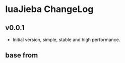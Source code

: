 # luaJieba ChangeLog

## v0.0.1

+ Initial version, simple, stable and high performance.

## base from
[cjieba]:https://github.com/yanyiwu/cjieba
[cppjieba]:https://github.com/yanyiwu/cppjieba
[limonp]:https://github.com/yanyiwu/limonp
